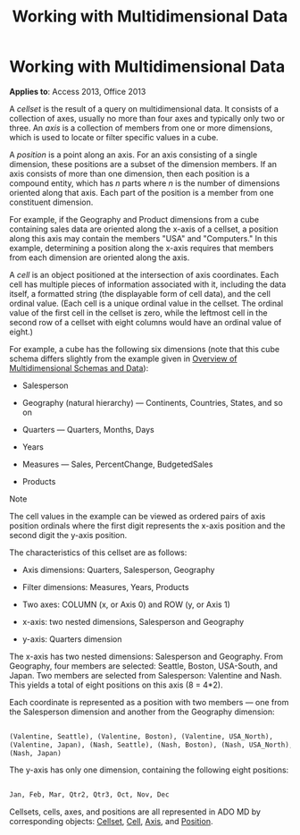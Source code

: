 ﻿---
title: Working with Multidimensional Data
TOCTitle: Working with Multidimensional Data
ms:assetid: a0c9ac73-04da-cfdd-8787-15c8a53ff819
ms:mtpsurl: https://msdn.microsoft.com/library/JJ249740(v=office.15)
ms:contentKeyID: 48546717
ms.date: 09/18/2015
mtps_version: v=office.15
---

# Working with Multidimensional Data


**Applies to**: Access 2013, Office 2013

A *cellset* is the result of a query on multidimensional data. It consists of a collection of axes, usually no more than four axes and typically only two or three. An *axis* is a collection of members from one or more dimensions, which is used to locate or filter specific values in a cube.

A *position* is a point along an axis. For an axis consisting of a single dimension, these positions are a subset of the dimension members. If an axis consists of more than one dimension, then each position is a compound entity, which has *n* parts where *n* is the number of dimensions oriented along that axis. Each part of the position is a member from one constituent dimension.

For example, if the Geography and Product dimensions from a cube containing sales data are oriented along the x-axis of a cellset, a position along this axis may contain the members "USA" and "Computers." In this example, determining a position along the x-axis requires that members from each dimension are oriented along the axis.

A *cell* is an object positioned at the intersection of axis coordinates. Each cell has multiple pieces of information associated with it, including the data itself, a formatted string (the displayable form of cell data), and the cell ordinal value. (Each cell is a unique ordinal value in the cellset. The ordinal value of the first cell in the cellset is zero, while the leftmost cell in the second row of a cellset with eight columns would have an ordinal value of eight.)

For example, a cube has the following six dimensions (note that this cube schema differs slightly from the example given in [Overview of Multidimensional Schemas and Data](overview-of-multidimensional-schemas-and-data.md)):

  - Salesperson

  - Geography (natural hierarchy) — Continents, Countries, States, and so on

  - Quarters — Quarters, Months, Days

  - Years

  - Measures — Sales, PercentChange, BudgetedSales

  - Products


> [!NOTE]
> <P>The cell values in the example can be viewed as ordered pairs of axis position ordinals where the first digit represents the x-axis position and the second digit the y-axis position.</P>



The characteristics of this cellset are as follows:

  - Axis dimensions: Quarters, Salesperson, Geography

  - Filter dimensions: Measures, Years, Products

  - Two axes: COLUMN (x, or Axis 0) and ROW (y, or Axis 1)

  - x-axis: two nested dimensions, Salesperson and Geography

  - y-axis: Quarters dimension

The x-axis has two nested dimensions: Salesperson and Geography. From Geography, four members are selected: Seattle, Boston, USA-South, and Japan. Two members are selected from Salesperson: Valentine and Nash. This yields a total of eight positions on this axis (8 = 4\*2).

Each coordinate is represented as a position with two members — one from the Salesperson dimension and another from the Geography dimension:

```vb 
 
(Valentine, Seattle), (Valentine, Boston), (Valentine, USA_North), 
(Valentine, Japan), (Nash, Seattle), (Nash, Boston), (Nash, USA_North), 
(Nash, Japan) 
```

The y-axis has only one dimension, containing the following eight positions:

```vb 
 
Jan, Feb, Mar, Qtr2, Qtr3, Oct, Nov, Dec 
```

Cellsets, cells, axes, and positions are all represented in ADO MD by corresponding objects: [Cellset](cellset-object-ado-md.md), [Cell](cell-object-ado-md.md), [Axis](axis-object-ado-md.md), and [Position](position-object-ado-md.md).

